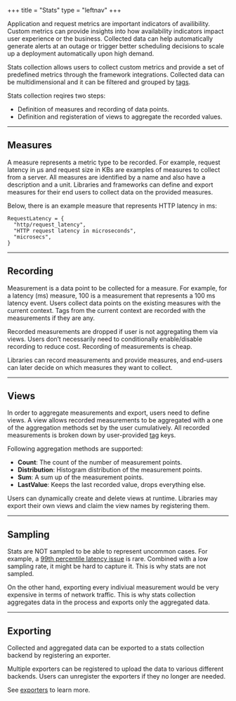 +++
title = "Stats"
type = "leftnav"
+++

Application and request metrics are important indicators
of availibility. Custom metrics can provide insights into
how availability indicators impact user experience or the business.
Collected data can help automatically
generate alerts at an outage or trigger better scheduling
decisions to scale up a deployment automatically upon high demand.



Stats collection allows users to collect custom metrics and provide
a set of predefined metrics through the framework integrations.
Collected data can be multidimensional and
it can be filtered and grouped by [tags](/tags).

Stats collection reqires two steps:  

* Definition of measures and recording of data points.
* Definition and registeration of views to aggregate the recorded values.

---

## Measures  

A measure represents a metric type to be recorded. For example, request latency
in µs and request size in KBs are examples of measures to collect from a server.
All measures are identified by a name and also have a description and a unit.
Libraries and frameworks can define and export measures for their end users to
collect data on the provided measures.  

Below, there is an example measure that represents HTTP latency in ms:

```
RequestLatency = { 
  "http/request_latency",
  "HTTP request latency in microseconds",
  "microsecs",
}
```
---

## Recording
Measurement is a data point to be collected for a measure. For example, for a latency (ms) measure, 100 is a measurement that represents a 100 ms latency event. Users collect data points on the existing measures with the current context. Tags from the current context are recorded with the measurements if they are any.  

Recorded measurements are dropped if user is not aggregating them via views. Users don’t necessarily need to conditionally enable/disable recording to reduce cost. Recording of measurements is cheap.  

Libraries can record measurements and provide measures,
and end-users can later decide on which measures
they want to collect.  

---

## Views

In order to aggregate measurements and export, users need to define views.
A view allows recorded measurements to be aggregated with a one of the
aggregation methods set by the user cumulatively.
All recorded measurements is broken down by user-provided [tag](/tags) keys.  

Following aggregation methods are supported:  

* **Count**: The count of the number of measurement points.
* **Distribution**: Histogram distribution of the measurement points.
* **Sum**: A sum up of the measurement points.
* **LastValue**: Keeps the last recorded value, drops everything else.

Users can dynamically create and delete views at runtime. Libraries may
export their own views and claim the view names by registering them.  

---

## Sampling

Stats are NOT sampled to be able to represent uncommon
cases. For example, a [99th percentile latency issue](https://www.youtube.com/watch?v=lJ8ydIuPFeU)
is rare. Combined with a low sampling rate,
it might be hard to capture it. This is why stats are not sampled.

On the other hand, exporting every indiviual measurement would
be very expensive in terms of network traffic. This is why stats
collection aggregates data in the process and exports only the
aggregated data.

---

## Exporting 

Collected and aggregated data can be exported to a stats collection
backend by registering an exporter.  

Multiple exporters can be registered to upload the data to various different backends.
Users can unregister the exporters if they no longer are needed.

See [exporters](/exporters) to learn more.
